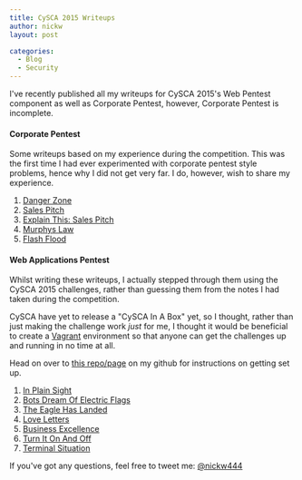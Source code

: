 ```yaml
---
title: CySCA 2015 Writeups
author: nickw
layout: post

categories:
  - Blog
  - Security
---
```


I've recently published all my writeups for CySCA 2015's Web Pentest component 
as well as Corporate Pentest, however, Corporate Pentest is incomplete.

#### Corporate Pentest
Some writeups based on my experience during the competition. This was the first
time I had ever experimented with corporate pentest style problems, hence why 
I did not get very far. I do, however, wish to share my experience. 

1. [Danger Zone](/post/2015/cysca_corp_00_danger_zone/)
1. [Sales Pitch](/post/2015/cysca_corp_10_sales_pitch/)
1. [Explain This: Sales Pitch](/post/2015/cysca_corp_11_sales_pitch_explain/)
1. [Murphys Law](/post/2015/cysca_corp_20_murphys_law/)
1. [Flash Flood](/post/2015/cysca_corp_30_flash_flood/)

#### Web Applications Pentest

Whilst writing these writeups, I actually stepped through them using the CySCA
2015 challenges, rather than guessing them from the notes I had taken during the
competition. 

CySCA have yet to release a "CySCA In A Box" yet, so I thought, rather than just
making the challenge work _just_ for me, I thought it would be beneficial to 
create a [Vagrant](http://www.vagrantup.com/) environment so that anyone can 
get the challenges up and running in no time at all. 

Head on over to [this repo/page](https://github.com/nickw444/CySCA2015/tree/master/web_application_pentest/files) on my github for instructions on getting set up. 
    
1. [In Plain Sight](/post/2015/cysca_web_00_in_plain_sight/)
1. [Bots Dream Of Electric Flags](/post/2015/cysca_web_01_bots_dream_of_electric_flags/)
1. [The Eagle Has Landed](/post/2015/cysca_web_02_the_eagle_has_landed/)
1. [Love Letters](/post/2015/cysca_web_03_love_letters/)
1. [Business Excellence](/post/2015/cysca_web_04_business_excellence/)
1. [Turn It On And Off](/post/2015/cysca_web_05_turn_it_on_and_off_again/)
1. [Terminal Situation](/post/2015/cysca_web_06_terminal_situation/)


If you've got any questions, feel free to tweet me: 
[@nickw444](http://twitter.com/nickw444)